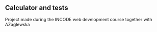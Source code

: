 ## Calculator and tests
Project made during the INCODE web development course together with AZaglewska
